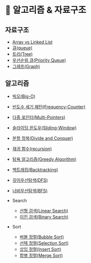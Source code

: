 # 📄 알고리즘 & 자료구조

## 자료구조

- [Array vs Linked List](./data_structure/Array%20vs%20Linked%20LIst.md)
- [큐(queue)](<./data_structure/%ED%81%90(Queue).md>)
- [트리(Tree)](<./data_structure//%ED%8A%B8%EB%A6%AC(Tree).md>)
- [우선순위 큐(Priority Queue)](<./data_structure/%EC%9A%B0%EC%84%A0%EC%88%9C%EC%9C%84%20%ED%81%90(Priority%20Queue).md>)
- [그래프(Graph)](<./data_structure/%EA%B7%B8%EB%9E%98%ED%94%84(Graph).md>)

## 알고리즘

- [빅오(Big-O)](./Algorithm//BigO.md)
- [빈도수 세기 패턴(Frequency-Counter)](<./Algorithm/%EB%B9%88%EB%8F%84%EC%88%98%EC%84%B8%EA%B8%B0%20%ED%8C%A8%ED%84%B4(Frequency-Counter).md>)
- [다중 포인터(Multi-Pointers)](./Algorithm//%EB%8B%A4%EC%A4%91%ED%8F%AC%EC%9D%B8%ED%84%B0.md)
- [슬라이딩 윈도우(Sliding-Window)](./Algorithm//%EC%8A%AC%EB%9D%BC%EC%9D%B4%EB%94%A9%20%EC%9C%88%EB%8F%84%EC%9A%B0.md)
- [분할 정복(Divide and Conquer)](<./Algorithm/%EB%B6%84%ED%95%A0%20%EC%A0%95%EB%B3%B5(DivideandConquer).md>)
- [재귀 함수(recursion)](<./Algorithm/%EC%9E%AC%EA%B7%80%ED%95%A8%EC%88%98(recursion).md>)
- [탐욕 알고리즘(Greedy Algorithm)](<./Algorithm/%ED%83%90%EC%9A%95%20%EC%95%8C%EA%B3%A0%EB%A6%AC%EC%A6%98(Greedy%20Algorithm).md>)
- [백트래킹(Backtracking)](<./Algorithm/%EB%B0%B1%ED%8A%B8%EB%9E%98%ED%82%B9(Backtracking).md>)
- [깊이우선탐색(DFS)](<./Algorithm//%EA%B9%8A%EC%9D%B4%EC%9A%B0%EC%84%A0%ED%83%90%EC%83%89(DFS).md>)
- [너비우선탐색(BFS)](<./Algorithm/너비%20우선%20탐색(BFS).md>)

- Search
  - [선형 검색(Linear Search)](<./Algorithm//%EC%84%A0%ED%98%95%20%EA%B2%80%EC%83%89(Linear%20Search).md>)
  - [이진 검색(Binary Search)](<./Algorithm//%EC%9D%B4%EC%A7%84%20%EA%B2%80%EC%83%89(Binary-Search).md>)
- Sort
  - [버블 정렬(Bubble Sort)](<./Algorithm/%EC%A0%95%EB%A0%AC/%EB%B2%84%EB%B8%94%20%EC%A0%95%EB%A0%AC(Bubble%20Sort).md>)
  - [선택 정렬(Selection Sort)](<./Algorithm/%EC%A0%95%EB%A0%AC/%EC%84%A0%ED%83%9D%20%EC%A0%95%EB%A0%AC(Selection%20Sort).md>)
  - [삽입 정렬(Insert Sort)](<./Algorithm/%EC%A0%95%EB%A0%AC/%EC%82%BD%EC%9E%85%20%EC%A0%95%EB%A0%AC(Insert%20Sort).md>)
  - [합병 정렬(Merge Sort)](<./Algorithm/%EC%A0%95%EB%A0%AC/%ED%95%A9%EB%B3%91%20%EC%A1%8D%EB%9F%B4(Merge%20Sort).md>)
